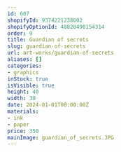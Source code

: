 ```yaml
---
id: 607
shopifyId: 9374221238602
shopifyOptionId: 48828490154314
order: 9
title: Guardian of secrets
slug: guardian-of-secrets
url: art-works/guardian-of-secrets
aliases: []
categories:
- graphics
inStock: true
isVisible: true
height: 40
width: 30
date: 2024-01-01T00:00:00Z
materials:
- ink
- paper
price: 350
mainImage: guardian_of_secrets.JPG
---
```

